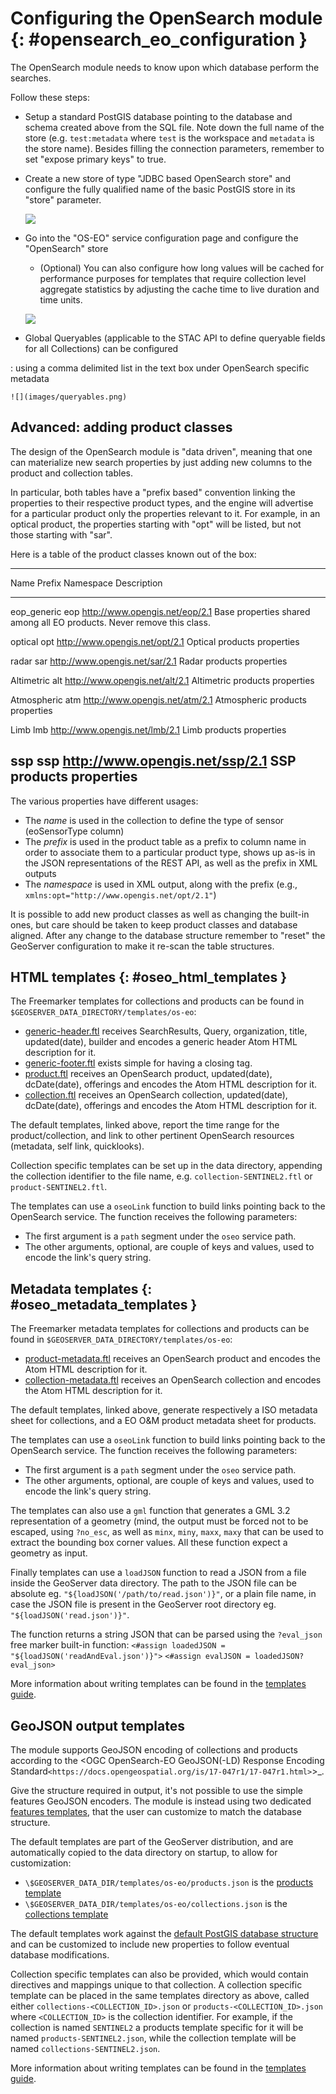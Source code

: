 # Configuring the OpenSearch module {: #opensearch_eo_configuration }

The OpenSearch module needs to know upon which database perform the searches.

Follow these steps:

-   Setup a standard PostGIS database pointing to the database and schema created above from the SQL file. Note down the full name of the store (e.g. `test:metadata` where `test` is the workspace and `metadata` is the store name). Besides filling the connection parameters, remember to set "expose primary keys" to true.

-   Create a new store of type "JDBC based OpenSearch store" and configure the fully qualified name of the basic PostGIS store in its "store" parameter.

    ![](images/store.png)

-   Go into the "OS-EO" service configuration page and configure the "OpenSearch" store

    -   (Optional) You can also configure how long values will be cached for performance purposes for templates that require collection level aggregate statistics by adjusting the cache time to live duration and time units.

    ![](images/service.png)

* Global Queryables (applicable to the STAC API to define queryable fields for all Collections) can be configured

:   using a comma delimited list in the text box under OpenSearch specific metadata

    ![](images/queryables.png)

## Advanced: adding product classes

The design of the OpenSearch module is "data driven", meaning that one can materialize new search properties by just adding new columns to the product and collection tables.

In particular, both tables have a "prefix based" convention linking the properties to their respective product types, and the engine will advertise for a particular product only the properties relevant to it. For example, in an optical product, the properties starting with "opt" will be listed, but not those starting with "sar".

Here is a table of the product classes known out of the box:

  ----------------------------------------------------------------------------------------------------------------------------------
  Name          Prefix   Namespace                          Description
  ------------- -------- ---------------------------------- ------------------------------------------------------------------------
  eop_generic   eop      <http://www.opengis.net/eop/2.1>   Base properties shared among all EO products. Never remove this class.

  optical       opt      <http://www.opengis.net/opt/2.1>   Optical products properties

  radar         sar      <http://www.opengis.net/sar/2.1>   Radar products properties

  Altimetric    alt      <http://www.opengis.net/alt/2.1>   Altimetric products properties

  Atmospheric   atm      <http://www.opengis.net/atm/2.1>   Atmospheric products properties

  Limb          lmb      <http://www.opengis.net/lmb/2.1>   Limb products properties

  ssp           ssp      <http://www.opengis.net/ssp/2.1>   SSP products properties
  ----------------------------------------------------------------------------------------------------------------------------------

The various properties have different usages:

-   The *name* is used in the collection to define the type of sensor (eoSensorType column)
-   The *prefix* is used in the product table as a prefix to column name in order to associate them to a particular product type, shows up as-is in the JSON representations of the REST API, as well as the prefix in XML outputs
-   The *namespace* is used in XML output, along with the prefix (e.g., `xmlns:opt="http://www.opengis.net/opt/2.1"`)

It is possible to add new product classes as well as changing the built-in ones, but care should be taken to keep product classes and database aligned. After any change to the database structure remember to "reset" the GeoServer configuration to make it re-scan the table structures.

## HTML templates {: #oseo_html_templates }

The Freemarker templates for collections and products can be found in `$GEOSERVER_DATA_DIRECTORY/templates/os-eo`:

-   [generic-header.ftl](https://github.com/geoserver/geoserver/blob/main/src/community/oseo/oseo-service/src/main/resources/org/geoserver/opensearch/eo/response/) receives SearchResults, Query, organization, title, updated(date), builder and encodes a generic header Atom HTML description for it.
-   [generic-footer.ftl](https://github.com/geoserver/geoserver/blob/main/src/community/oseo/oseo-service/src/main/resources/org/geoserver/opensearch/eo/response/) exists simple for having a </feed> closing tag.
-   [product.ftl](https://github.com/geoserver/geoserver/blob/main/src/community/oseo/oseo-service/src/main/resources/org/geoserver/opensearch/eo/response/product.ftl) receives an OpenSearch product, updated(date), dcDate(date), offerings and encodes the Atom HTML description for it.
-   [collection.ftl](https://github.com/geoserver/geoserver/blob/main/src/community/oseo/oseo-service/src/main/resources/org/geoserver/opensearch/eo/response/collection.ftl) receives an OpenSearch collection, updated(date), dcDate(date), offerings and encodes the Atom HTML description for it.

The default templates, linked above, report the time range for the product/collection, and link to other pertinent OpenSearch resources (metadata, self link, quicklooks).

Collection specific templates can be set up in the data directory, appending the collection identifier to the file name, e.g. `collection-SENTINEL2.ftl` or `product-SENTINEL2.ftl`.

The templates can use a `oseoLink` function to build links pointing back to the OpenSearch service. The function receives the following parameters:

-   The first argument is a `path` segment under the `oseo` service path.
-   The other arguments, optional, are couple of keys and values, used to encode the link's query string.

## Metadata templates {: #oseo_metadata_templates }

The Freemarker metadata templates for collections and products can be found in `$GEOSERVER_DATA_DIRECTORY/templates/os-eo`:

-   [product-metadata.ftl](https://github.com/geoserver/geoserver/blob/main/src/community/oseo/oseo-service/src/main/resources/org/geoserver/opensearch/eo/response/product-metadata.ftl) receives an OpenSearch product and encodes the Atom HTML description for it.
-   [collection-metadata.ftl](https://github.com/geoserver/geoserver/blob/main/src/community/oseo/oseo-service/src/main/resources/org/geoserver/opensearch/eo/response/collection-metadata.ftl) receives an OpenSearch collection and encodes the Atom HTML description for it.

The default templates, linked above, generate respectively a ISO metadata sheet for collections, and a EO O&M product metadata sheet for products.

The templates can use a `oseoLink` function to build links pointing back to the OpenSearch service. The function receives the following parameters:

-   The first argument is a `path` segment under the `oseo` service path.
-   The other arguments, optional, are couple of keys and values, used to encode the link's query string.

The templates can also use a `gml` function that generates a GML 3.2 representation of a geometry (mind, the output must be forced not to be escaped, using `?no_esc`, as well as `minx`, `miny`, `maxx`, `maxy` that can be used to extract the bounding box corner values. All these function expect a geometry as input.

Finally templates can use a `loadJSON` function to read a JSON from a file inside the GeoServer data directory. The path to the JSON file can be absolute eg. `"${loadJSON('/path/to/read.json')}"`, or a plain file name, in case the JSON file is present in the GeoServer root directory eg. `"${loadJSON('read.json')}"`.

The function returns a string JSON that can be parsed using the `?eval_json` free marker built-in function: `<#assign loadedJSON = "${loadJSON('readAndEval.json')}">` `<#assign evalJSON = loadedJSON?eval_json>`

More information about writing templates can be found in the [templates guide](templates.md).

## GeoJSON output templates

The module supports GeoJSON encoding of collections and products according to the <OGC OpenSearch-EO GeoJSON(-LD) Response Encoding Standard`<https://docs.opengeospatial.org/is/17-047r1/17-047r1.html>`>_.

Give the structure required in output, it's not possible to use the simple features GeoJSON encoders. The module is instead using two dedicated [features templates](../features-templating/index.md), that the user can customize to match the database structure.

The default templates are part of the GeoServer distribution, and are automatically copied to the data directory on startup, to allow for customization:

-   ``\$GEOSERVER_DATA_DIR/templates/os-eo/products.json`` is the [products template](https://raw.githubusercontent.com/geoserver/geoserver/main/src/community/oseo/oseo-service/src/main/resources/org/geoserver/opensearch/eo/products.json)
-   ``\$GEOSERVER_DATA_DIR/templates/os-eo/collections.json`` is the [collections template](https://raw.githubusercontent.com/geoserver/geoserver/main/src/community/oseo/oseo-service/src/main/resources/org/geoserver/opensearch/eo/collections.json)

The default templates work against the [default PostGIS database structure](https://raw.githubusercontent.com/geoserver/geoserver/main/src/community/oseo/oseo-core/src/test/resources/postgis.sql) and can be customized to include new properties to follow eventual database modifications.

Collection specific templates can also be provided, which would contain directives and mappings unique to that collection. A collection specific template can be placed in the same templates directory as above, called either `collections-<COLLECTION_ID>.json` or `products-<COLLECTION_ID>.json` where `<COLLECTION_ID>` is the collection identifier. For example, if the collection is named `SENTINEL2` a products template specific for it will be named `products-SENTINEL2.json`, while the collection template will be named `collections-SENTINEL2.json`.

More information about writing templates can be found in the [templates guide](templates.md).
